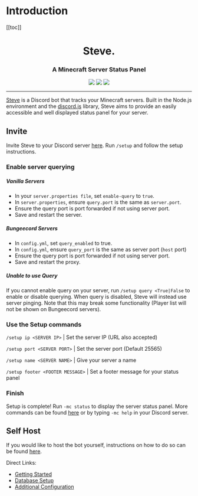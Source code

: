 # Introduction

[[toc]]

<h1 align="center">Steve.</h1>
<h3 align="center">A Minecraft Server Status Panel</h3>
<p align="center">
    <a href="https://github.com/nathanlytang/Steve" alt="Version"><img src="https://img.shields.io/github/package-json/v/nathanlytang/Steve"/></a>
    <a href="https://github.com/nathanlytang/Steve" alt="License"><img src="https://img.shields.io/github/license/nathanlytang/Steve"/></a>
    <a href="https://github.com/nathanlytang/Steve" alt="Language"><img src="https://img.shields.io/github/languages/top/nathanlytang/Steve"/></a>   
</p>

---

[Steve](https://github.com/nathanlytang/steve/) is a Discord bot that tracks your Minecraft servers.  Built in the Node.js environment and the [discord.js](https://discord.js.org/#/) library, Steve aims to provide an easily accessible and well displayed status panel for your server.

## Invite
Invite Steve to your Discord server [here](https://discord.com/api/oauth2/authorize?client_id=773117222380896276&permissions=2147502080&scope=applications.commands%20bot).  Run `/setup` and follow the setup instructions.

### Enable server querying
##### Vanilla Servers
- In your `server.properties file`, set `enable-query` to `true`.
- In `server.properties`, ensure `query.port` is the same as `server.port`.
- Ensure the query port is port forwarded if not using server port.
- Save and restart the server.
##### Bungeecord Servers
- In `config.yml`, set `query_enabled` to true.
- In `config.yml`, ensure `query_port` is the same as server port (`host` port)
- Ensure the query port is port forwarded if not using server port.
- Save and restart the proxy.
##### Unable to use Query
If you cannot enable query on your server, run `/setup query <True|False` to enable or disable querying. When query is disabled, Steve will instead use server pinging. Note that this may break some functionality (Player list will not be shown on Bungeecord servers).

### Use the Setup commands
`/setup ip <SERVER IP>` | Set the server IP (URL also accepted)

`/setup port <SERVER PORT>` | Set the server port (Default 25565)

`/setup name <SERVER NAME>` | Give your server a name

`/setup footer <FOOTER MESSAGE>` | Set a footer message for your status panel


### Finish
Setup is complete!  Run `-mc status` to display the server status panel.  More commands can be found [here](/docs/usage/commands.md) or by typing `-mc help` in your Discord server.

## Self Host
If you would like to host the bot yourself, instructions on how to do so can be found [here](getting_started.md).

Direct Links:
* [Getting Started](getting_started.md)
* [Database Setup](db_setup.md)
* [Additional Configuration](additional_configuration.md)

